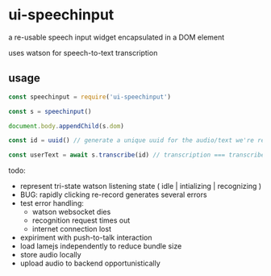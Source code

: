 # ui-speechinput
a re-usable speech input widget encapsulated in a DOM element

uses watson for speech-to-text transcription

## usage

```javascript
const speechinput = require('ui-speechinput')

const s = speechinput()

document.body.appendChild(s.dom)

const id = uuid() // generate a unique uuid for the audio/text we're recording

const userText = await s.transcribe(id) // transcription === transcribed final text that the user spoke.
```

todo:
* represent tri-state watson listening state ( idle | intializing | recognizing )
* BUG: rapidly clicking re-record generates several errors
* test error handling:
  * watson websocket dies
  * recognition request times out
  * internet connection lost
* expiriment with push-to-talk interaction
* load lamejs independently to reduce bundle size
* store audio locally
* upload audio to backend opportunistically
